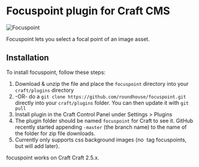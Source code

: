 # Focuspoint plugin for Craft CMS

![Focuspoint](http://craftcms-dev.s3.amazonaws.com/focuspoint/focuspoint.png)

Focuspoint lets you select a focal point of an image asset. 


## Installation

To install focuspoint, follow these steps:

1. Download & unzip the file and place the `focuspoint` directory into your `craft/plugins` directory
2.  -OR- do a `git clone https://github.com/roundhouse/focuspoint.git` directly into your `craft/plugins` folder.  You can then update it with `git pull`
3. Install plugin in the Craft Control Panel under Settings > Plugins
4. The plugin folder should be named `focuspoint` for Craft to see it.  GitHub recently started appending `-master` (the branch name) to the name of the folder for zip file downloads.
5. Currently only supports css background images (no <img> tag focuspoints, but will add later).

focuspoint works on Craft Craft 2.5.x.